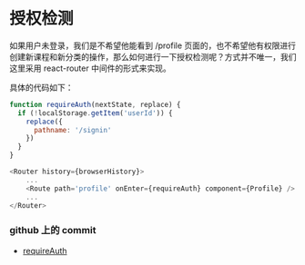 # 授权检测

如果用户未登录，我们是不希望他能看到 /profile 页面的，也不希望他有权限进行创建新课程和新分类的操作，那么如何进行一下授权检测呢？方式并不唯一，我们这里采用 react-router 中间件的形式来实现。

具体的代码如下：

```js
function requireAuth(nextState, replace) {
  if (!localStorage.getItem('userId')) {
    replace({
      pathname: '/signin'
    })
  }
}
```

```js
<Router history={browserHistory}>
    ...
    <Route path='profile' onEnter={requireAuth} component={Profile} />
    ...
</Router>
```


### github 上的 commit

- [requireAuth](https://github.com/happypeter/aa-journey-demo/commit/631ffa77e08b66d66ae878784df55fce977c8fb5)

